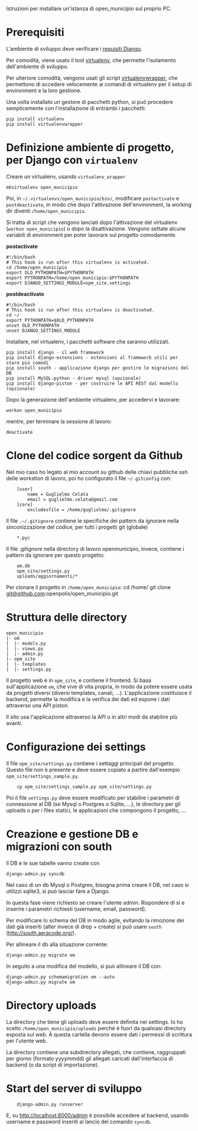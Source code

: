 Istruzioni per installare un'istanza di open_municipio sul proprio PC.

Prerequisiti
============

L'ambiente di sviluppo deve verificare i [requisiti Django](http://docs.djangoproject.com/en/dev/faq/install/).

Per comodità, viene usato il tool [virtualenv](http://www.arthurkoziel.com/2008/10/22/working-virtualenv/), che permette
l'isolamento dell'ambiente di sviluppo.

Per ulteriore comodità, vengono usati gli script [virtualenvwrapper](http://www.doughellmann.com/docs/virtualenvwrapper/), che permettono di accedere velocemente ai comandi di virtualenv per il setup di environment e la loro gestione.

Una volta installato un gestore di pacchetti python, si può procedere semplicemente con l'installazione di entrambi i pacchetti:

    pip install virtualenv
    pip install virtualenvwrapper



Definizione ambiente di progetto, per Django con `virtualenv`
=============================================================

Creare un virtualenv, usando `virtualenv_wrapper`

    mkvirtualenv open_municipio

Poi, in `~/.virtualenvs/open_municipio/bin/`, modificare `postactivate` e `postdeactivate`, in modo che dopo l'attivazione dell'environment, la working dir diventi `/home/open_municipio`.

Si tratta di script che vengono lanciati dopo l'attivazione del virtualenv (`workon open_municipio`) o dopo 
la disattivazione. Vengono settate alcune variabili di environment per poter lavorare sul progetto comodamente.

**postactivate**

    #!/bin/bash
    # This hook is run after this virtualenv is activated.
    cd /home/open_municipio
    export OLD_PYTHONPATH=$PYTHONPATH
    export PYTHONPATH=/home/open_municipio:$PYTHONPATH
    export DJANGO_SETTINGS_MODULE=opm_site.settings

**postdeactivate**

    #!/bin/bash
    # This hook is run after this virtualenv is deactivated.
    cd ~/
    export PYTHONPATH=$OLD_PYTHONPATH
    unset OLD_PYTHONPATH
    unset DJANGO_SETTINGS_MODULE

Installare, nel virtualenv, i pacchetti software che saranno utilizzati.

    pip install django - il web framework
    pip install django-extensions - estensioni al framework utili per stare più comodi
    pip install south - applicazione django per gestire le migrazioni del DB
    pip install MySQL-python - driver mysql (opzionale)
    pip install django-piston - per costruire le API REST dal modello (opzionale)


Dopo la generazione dell'ambiente virtualenv, per accedervi e lavorare:

    workon open_municipio
    
mentre, per terminare la sessione di lavoro:

    deactivate
    

Clone del codice sorgent da Github
==================================
Nel mio caso ho legato al mio account su github delle chiavi pubbliche ssh 
delle workstion di lavoro, poi ho configurato il file `~/.gitconfig` con:

		[user]
			name = Guglielmo Celata
			email = guglielmo.celata@gmail.com
		[core]
			excludesfile = /home/guglielmo/.gitignore	

Il file `.~/.gitignore` contiene le specifiche dei pattern da ignorare nella sinconizzazione del codice,
per tutti i progetti git (globale)

		*.pyc

Il file .gitignore nella directory di lavoro openmunicipio, invece, contiene
i pattern da ignorare per questo progetto:

		om.db
		opm_site/settings.py
		uploads/aggiornamenti/*


Per clonare il progetto in `/home/open_municipio`:
		cd /home/
		git clone git@github.com:openpolis/open_municipio.git


Struttura delle directory
=========================
    open_municipio
    |- om
    |  |- models.py
    |  |- views.py
    |  |- admin.py
    |- opm_site
    |  |- templates
    |  |- settings.py


Il progetto web è in `opm_site`, e contiene il frontend. Si basa sull'applicazione `om`, che vive di vita propria,
in modo da potere essere usata da progetti diversi (diversi templates, canali, ...).
L'applicazione costituisce il backend, permette la modifica e la verifica dei dati ed espone i dati attraverso una API piston.

Il sito usa l'applicazione attraverso la API o in altri modi da stabilire più avanti.


Configurazione dei settings
===========================
Il file `opm_site/settings.py` contiene i settaggi principali del progetto. Questo file non è presente e deve essere 
copiato a partire dall'esempio `opm_site/settings_sample.py`.

		cp opm_site/settings_sample.py opm_site/settings.py
		
Poi il file `settings.py` deve essere modificato per stabilire i parametri di connessione al DB (se Mysql o Postgres o Sqlite, ...),
le directory per gli uploads o per i files statici, le applicazioni che compongono il progetto, ...


Creazione e gestione DB e migrazioni con south
==============================================
Il DB e le sue tabelle vanno create con 

    django-admin.py syncdb

Nel caso di un db Mysql o Postgres, bisogna prima creare il DB, 
nel caso si utilizzi sqlite3, si può lasciar fare a Django.

In questa fase viene richiesto se creare l'utente admin. Rispondere di sì e
inserire i parametri richiesti (username, email, password).

Per modificare lo schema del DB in modo agile, evitando la rimozione dei dati già inseriti
(alter invece di drop + create) si può usare `south` (http://south.aeracode.org/).

Per allineare il db alla situazione corrente:

    django-admin.py migrate om



In seguito a una modifica del modello, si può allineare il DB con:

    django-admin.py schemamigration om --auto
    django-admin.py migrate om


Directory uploads
=================
La directory che tiene gli uploads deve essere definita nei settings. Io ho scelto `/home/open_municipio/uploads`
perché è fuori da qualsiasi directory esposta sul web. A questa cartella devono essere dati i permessi di scrittura per
l'utente web.

La directory contiene una subdirectory allegati, che contiene, raggruppati per giorno (formato yyyymmdd) gli allegati
caricati dall'interfaccia di backend (o da script di importazione).


Start del server di sviluppo
============================
		django-admin.py runserver
		
E, su [http://localhost:8000/admin](http://localhost:8000/admin) è possibile accedere al backend, usando 
username e password inseriti al lancio del comando `syncdb`.